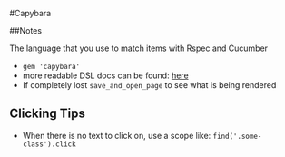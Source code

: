 #Capybara

##Notes

The language that you use to match items with Rspec and Cucumber

* `gem 'capybara'`
* more readable DSL docs can be found: [here][1]
* If completely lost `save_and_open_page` to see what is being rendered

## Clicking Tips

* When there is no text to click on, use a scope like: `find('.some-class').click` 

[1]: https://github.com/jnicklas/capybara#the-dsl
